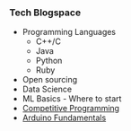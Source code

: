 ### Tech Blogspace
- Programming Languages 
  - C++/C
  - Java
  - Python
  - Ruby
- Open sourcing 
- Data Science
- ML Basics - Where to start
- [Competitive Programming](https://github.com/Codextream/test/blob/master/_files/CP_intro.md)
- [Arduino Fundamentals](https://github.com/Codextream/test/blob/master/_files/Arduino.md)
